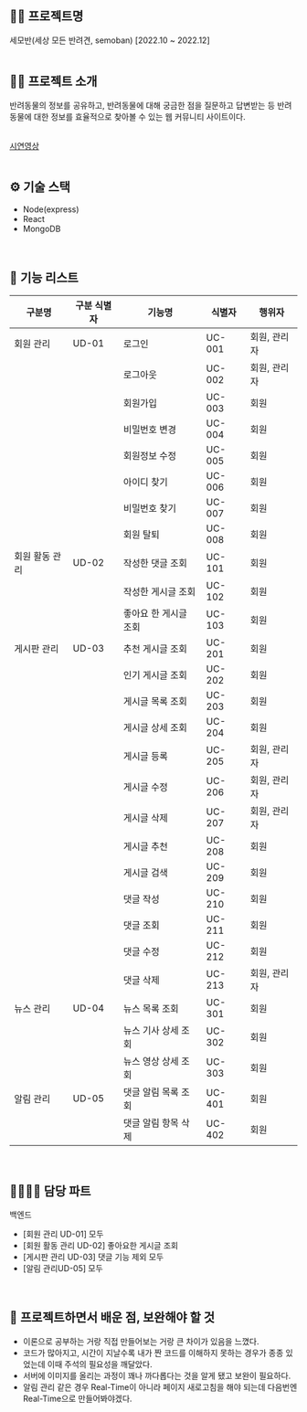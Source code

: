 ## 🏴‍☠️ 프로젝트명
세모반(세상 모든 반려견, semoban) [2022.10 ~ 2022.12]  
<br/>

## 🏴‍☠️ 프로젝트 소개
반려동물의 정보를 공유하고, 반려동물에 대해 궁금한 점을 질문하고 답변받는 등 반려동물에 대한 정보를 효율적으로 찾아볼 수 있는 웹 커뮤니티 사이트이다.  
<br/>

[시연영상](https://github.com/JongDeug/semoban/assets/99215801/71d2d8d0-efe7-4b57-88a5-a123a60e283c)  
<br/>

## ⚙ 기술 스택
- Node(express)
- React
- MongoDB
<br/>

## 📙 기능 리스트

|  	 구분명 	         |  	 구분 식별자 	 |  	 기능명 	                |  	 식별자 	 |  	 행위자 	       |
|-------------------|----------------|--------------------------|-----------|-----------------|
|  	 회원 관리 	      |  	 UD-01 	       |  	 로그인 	                |  	 UC-001 	 |  	 회원, 관리자 	 |
|                   |                |  	 로그아웃 	              |  	 UC-002 	 |  	 회원, 관리자 	 |
|                   |                |  	 회원가입 	              |  	 UC-003 	 |  	 회원 	         |
|                   |                |  	 비밀번호 변경 	         |  	 UC-004 	 |  	 회원 	         |
|                   |                |  	 회원정보 수정 	         |  	 UC-005 	 |  	 회원 	         |
|                   |                |  	 아이디 찾기 	           |  	 UC-006 	 |  	 회원 	         |
|                   |                |  	 비밀번호 찾기 	         |  	 UC-007 	 |  	 회원 	         |
|                   |                |  	 회원 탈퇴 	             |  	 UC-008 	 |  	 회원 	         |
|  	 회원 활동 관리 	 |  	 UD-02 	       |  	 작성한 댓글 조회 	      |  	 UC-101 	 |  	 회원 	         |
|                   |                |  	 작성한 게시글 조회 	    |  	 UC-102 	 |  	 회원 	         |
|                   |                |  	 좋아요 한 게시글 조회 	 |  	 UC-103 	 |  	 회원 	         |
|  	 게시판 관리 	    |  	 UD-03 	       |  	 추천 게시글 조회 	      |  	 UC-201 	 |  	 회원 	         |
|                   |                |  	 인기 게시글 조회 	      |  	 UC-202 	 |  	 회원 	         |
|                   |                |  	 게시글 목록 조회 	      |  	 UC-203 	 |  	 회원 	         |
|                   |                |  	 게시글 상세 조회 	      |  	 UC-204 	 |  	 회원 	         |
|                   |                |  	 게시글 등록 	           |  	 UC-205 	 |  	 회원, 관리자 	 |
|                   |                |  	 게시글 수정 	           |  	 UC-206 	 |  	 회원, 관리자 	 |
|                   |                |  	 게시글 삭제 	           |  	 UC-207 	 |  	 회원, 관리자 	 |
|                   |                |  	 게시글 추천 	           |  	 UC-208 	 |  	 회원 	         |
|                   |                |  	 게시글 검색 	           |  	 UC-209 	 |  	 회원 	         |
|                   |                |  	 댓글 작성 	             |  	 UC-210 	 |  	 회원 	         |
|                   |                |  	 댓글 조회 	             |  	 UC-211 	 |  	 회원 	         |
|                   |                |  	 댓글 수정 	             |  	 UC-212 	 |  	 회원 	         |
|                   |                |  	 댓글 삭제 	             |  	 UC-213 	 |  	 회원, 관리자 	 |
|  	 뉴스 관리 	      |  	 UD-04 	       |  	 뉴스 목록 조회 	        |  	 UC-301 	 |  	 회원 	         |
|                   |                |  	 뉴스 기사 상세 조회 	   |  	 UC-302 	 |  	 회원 	         |
|                   |                |  	 뉴스 영상 상세 조회 	   |  	 UC-303 	 |  	 회원 	         |
|  	 알림 관리 	      |  	 UD-05 	       |  	 댓글 알림 목록 조회 	   |  	 UC-401 	 |  	 회원 	         |
|                   |                |  	 댓글 알림 항목 삭제 	   |  	 UC-402 	 |  	 회원 	         |  
<br/>

## 👨‍👩‍👧‍👦 담당 파트

백엔드 
- [회원 관리 UD-01] 모두
- [회원 활동 관리 UD-02] 좋아요한 게시글 조회
- [게시판 관리 UD-03] 댓글 기능 제외 모두
- [알림 관리UD-05] 모두
<br/>

## 🎉 프로젝트하면서 배운 점, 보완해야 할 것
- 이론으로 공부하는 거랑 직접 만들어보는 거랑 큰 차이가 있음을 느꼈다.
- 코드가 많아지고, 시간이 지날수록 내가 짠 코드를 이해하지 못하는 경우가 종종 있었는데 이때 주석의 필요성을 깨달았다.
- 서버에 이미지를 올리는 과정이 꽤나 까다롭다는 것을 알게 됐고 보완이 필요하다.
- 알림 관리 같은 경우 Real-Time이 아니라 페이지 새로고침을 해야 되는데 다음번엔 Real-Time으로 만들어봐야겠다.
